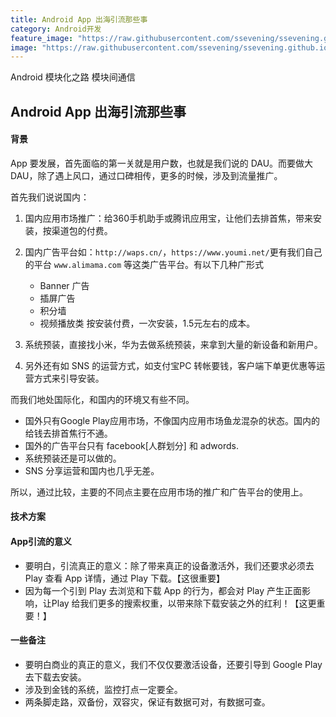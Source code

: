 ```yaml
---
title: Android App 出海引流那些事
category: Android开发
feature_image: "https://raw.githubusercontent.com/ssevening/ssevening.github.io/master/assets/android.png"
image: "https://raw.githubusercontent.com/ssevening/ssevening.github.io/master/assets/android.png"
---
```


Android 模块化之路 模块间通信

<!-- more -->

## Android App 出海引流那些事


#### 背景

App 要发展，首先面临的第一关就是用户数，也就是我们说的 DAU。而要做大 DAU，除了遇上风口，通过口碑相传，更多的时候，涉及到流量推广。


首先我们说说国内：

1. 国内应用市场推广：给360手机助手或腾讯应用宝，让他们去排首焦，带来安装，按渠道包的付费。
2. 国内广告平台如：```http://waps.cn/```，```https://www.youmi.net/```更有我们自己的平台 ```www.alimama.com``` 等这类广告平台。有以下几种广形式
   * Banner 广告
   * 插屏广告
   * 积分墙
   * 视频播放类
按安装付费，一次安装，1.5元左右的成本。

3. 系统预装，直接找小米，华为去做系统预装，来拿到大量的新设备和新用户。
4. 另外还有如 SNS 的运营方式，如支付宝PC 转帐要钱，客户端下单更优惠等运营方式来引导安装。

而我们地处国际化，和国内的环境又有些不同。

* 国外只有Google Play应用市场，不像国内应用市场鱼龙混杂的状态。国内的给钱去排首焦行不通。
* 国外的广告平台只有 facebook[人群划分] 和 adwords.
* 系统预装还是可以做的。
* SNS 分享运营和国内也几乎无差。

所以，通过比较，主要的不同点主要在应用市场的推广和广告平台的使用上。

#### 技术方案
   
#### App引流的意义
* 要明白，引流真正的意义：除了带来真正的设备激活外，我们还要求必须去 Play 查看 App 详情，通过 Play 下载。【这很重要】
* 因为每一个引到 Play 去浏览和下载 App 的行为，都会对 Play 产生正面影响，让Play 给我们更多的搜索权重，以带来除下载安装之外的红利！【这更重要！】



#### 一些备注

* 要明白商业的真正的意义，我们不仅仅要激活设备，还要引导到 Google Play 去下载去安装。
* 涉及到金钱的系统，监控打点一定要全。
* 两条脚走路，双备份，双容灾，保证有数据可对，有数据可查。

   





